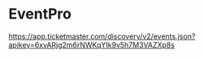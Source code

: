 # EventPro
https://app.ticketmaster.com/discovery/v2/events.json?apikey=6xvARjg2m6rNWKqYIk9v5h7M3VAZXp8s
